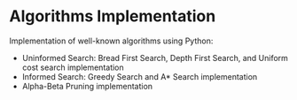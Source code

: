 # Algorithms Implementation

Implementation of well-known algorithms using Python:
* Uninformed Search: Bread First Search, Depth First Search, and Uniform cost search implementation
* Informed Search: Greedy Search and A* Search implementation
* Alpha-Beta Pruning implementation
